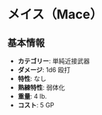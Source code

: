# メイス（Mace）

## 基本情報
- **カテゴリー**: 単純近接武器
- **ダメージ**: 1d6 殴打
- **特性**: なし
- **熟練特性**: 弱体化
- **重量**: 4 lb.
- **コスト**: 5 GP
